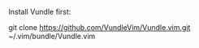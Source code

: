 Install Vundle first:

 git clone https://github.com/VundleVim/Vundle.vim.git ~/.vim/bundle/Vundle.vim
